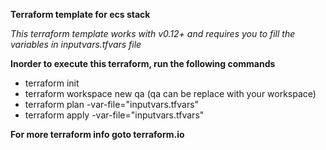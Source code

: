 **Terraform template for ecs stack**

*This terraform template works with v0.12+ and requires you to fill the variables in inputvars.tfvars file*

**Inorder to execute this terraform, run the following commands**
- terraform init
- terraform workspace new qa (qa can be replace with your workspace)
- terraform plan -var-file="inputvars.tfvars" 
- terraform apply -var-file="inputvars.tfvars"

**For more terraform info goto terraform.io**